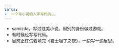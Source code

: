 ```yaml
---
infos:
-  一个写小说的人学写代码……
---
```

- samizda，写过耽美小说。用别的身份做过游戏。
- 有时候也写写代码。
- 目前正在试着填完《君士坦丁之夜》，一边写一边反思。






